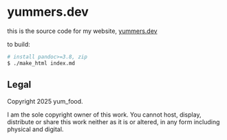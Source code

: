 # yummers.dev

this is the source code for my website, [yummers.dev](https://yummers.dev)

to build:

```bash
# install pandoc>=3.8, zip
$ ./make_html index.md
```

## Legal

Copyright 2025 yum_food.

I am the sole copyright owner of this work. You cannot host, display,
distribute or share this work neither as it is or altered, in any form
including physical and digital.

